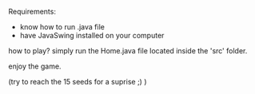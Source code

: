 
Requirements:
- know how to run .java file
- have JavaSwing installed on your computer

how to play? simply run the Home.java file located inside the 'src' folder.

enjoy the game.

(try to reach the 15 seeds for a suprise ;) )
